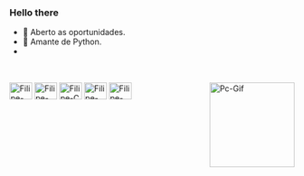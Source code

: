 ### Hello there

- 💾 Aberto as oportunidades.
- 👾 Amante de Python.
- 
##
<div style="display: inline_block"><br>
  <img align="center" alt="Filipe-Python" height="30" width="40" src="https://cdn.jsdelivr.net/gh/devicons/devicon/icons/python/python-original.svg">
  <img align="center" alt="Filipe-Postgres" height="30" width="40" src="https://cdn.jsdelivr.net/gh/devicons/devicon/icons/postgresql/postgresql-original.svg" />
  <img align="center" alt="Filipe-C" height="30" width="40" src="https://cdn.jsdelivr.net/gh/devicons/devicon/icons/c/c-original.svg">
  <img align="center" alt="Filipe-HTML" height="30" width="40" src="https://cdn.jsdelivr.net/gh/devicons/devicon/icons/html5/html5-original.svg">
  <img align="center" alt="Filipe-CSS" height="30" width="40" src="https://cdn.jsdelivr.net/gh/devicons/devicon/icons/css3/css3-original.svg">
  <img align="right" alt="Pc-Gif" height="150" src="https://64.media.tumblr.com/dc744ed1ec084f046ff90aafdc9b0cd9/0a6caea20c4b064a-ca/s500x750/c63a502b76c370e062d1eced774775a81f124f2a.gif">
</div>

<!--[Stats](https://github-readme-stats.vercel.app/api?username=FilipeRop&hide=stars,prs,issues,contribs)-->
